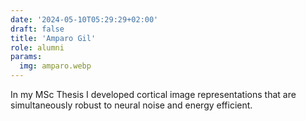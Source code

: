 ```yaml
---
date: '2024-05-10T05:29:29+02:00'
draft: false
title: 'Amparo Gil'
role: alumni
params:
  img: amparo.webp
---
```


In my MSc Thesis I developed cortical image representations that are simultaneously robust to neural noise and energy efficient.
